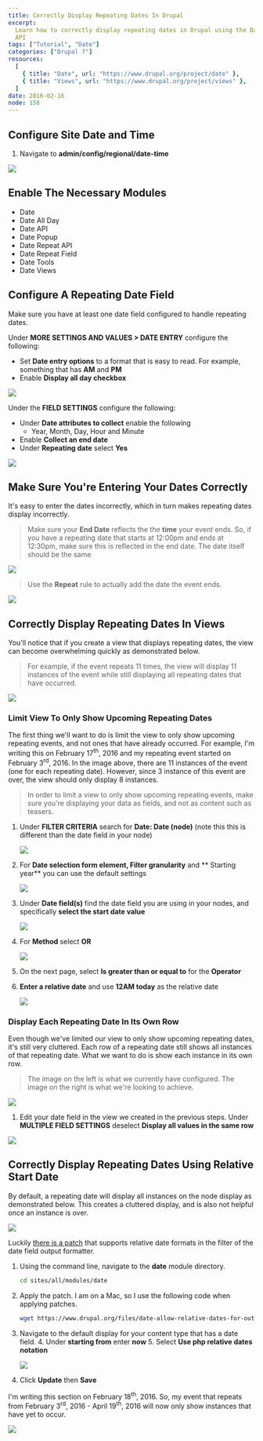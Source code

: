 ```yaml
---
title: Correctly Display Repeating Dates In Drupal
excerpt:
  Learn how to correctly display repeating dates in Drupal using the Date Repeat
  API
tags: ["Tutorial", "Date"]
categories: ["Drupal 7"]
resources:
  [
    { title: "Date", url: "https://www.drupal.org/project/date" },
    { title: "Views", url: "https://www.drupal.org/project/views" },
  ]
date: 2016-02-16
node: 158
---
```


## Configure Site Date and Time

1. Navigate to **admin/config/regional/date-time**

![](/assets/images/posts/correctly-display-repeating-dates-drupal/Screen-Shot-2016-02-16-at-6.48.25-AM.png)

## Enable The Necessary Modules

- Date
- Date All Day
- Date API
- Date Popup
- Date Repeat API
- Date Repeat Field
- Date Tools
- Date Views

## Configure A Repeating Date Field

Make sure you have at least one date field configured to handle repeating dates.

Under **MORE SETTINGS AND VALUES \> DATE ENTRY** configure the following:

- Set **Date entry options** to a format that is easy to read. For example, something that has **AM** and **PM**
- Enable **Display all day checkbox**

![](/assets/images/posts/correctly-display-repeating-dates-drupal/Screen-Shot-2016-02-16-at-6.57.42-AM.png)

Under the **FIELD SETTINGS** configure the following:

- Under **Date attributes to collect** enable the following
  - Year, Month, Day, Hour and Minute
- Enable **Collect an end date**
- Under **Repeating date** select **Yes**

![](/assets/images/posts/correctly-display-repeating-dates-drupal/Screen-Shot-2016-02-16-at-6.52.03-AM.png)

## Make Sure You're Entering Your Dates Correctly

It's easy to enter the dates incorrectly, which in turn makes repeating dates display incorrectly.

> Make sure your **End Date** reflects the the **time** your event ends. So, if you have a repeating date that starts at 12:00pm and ends at 12:30pm, make sure this is reflected in the end date. The date itself should be the same

![](/assets/images/posts/correctly-display-repeating-dates-drupal/Screen-Shot-2016-02-17-at-7.36.29-AM.png)

> Use the **Repeat** rule to actually add the date the event ends.

![](/assets/images/posts/correctly-display-repeating-dates-drupal/Screen-Shot-2016-02-16-at-7.02.42-AM.png)

## Correctly Display Repeating Dates In Views

You'll notice that if you create a view that displays repeating dates, the view can become overwhelming quickly as demonstrated below.

> For example, if the event repeats 11 times, the view will display 11 instances of the event while still displaying all repeating dates that have occurred.

![](/assets/images/posts/correctly-display-repeating-dates-drupal/Screen-Shot-2016-02-17-at-7.36.58-AM.png)

### Limit View To Only Show Upcoming Repeating Dates

The first thing we'll want to do is limit the view to only show upcoming repeating events, and not ones that have already occurred. For example, I'm writing this on February 17<sup>th</sup>, 2016 and my repeating event started on February 3<sup>rd</sup>, 2016. In the image above, there are 11 instances of the event (one for each repeating date). However, since 3 instance of this event are over, the view should only display 8 instances.

> In order to limit a view to only show upcoming repeating events, make sure you're displaying your data as fields, and not as content such as teasers.

1. Under **FILTER CRITERIA** search for **Date: Date (node)** (note this this is different than the date field in your node)

   ![](/assets/images/posts/correctly-display-repeating-dates-drupal/Screen-Shot-2016-02-17-at-7.44.02-AM.png)

2. For **Date selection form element, Filter granularity** and ** Starting year** you can use the default settings

   ![](/assets/images/posts/correctly-display-repeating-dates-drupal/Screen-Shot-2016-02-17-at-7.44.47-AM.png)

3. Under **Date field(s)** find the date field you are using in your nodes, and specifically **select the start date value**

   ![](/assets/images/posts/correctly-display-repeating-dates-drupal/Screen-Shot-2016-02-17-at-7.45.56-AM.png)

4. For **Method** select **OR**

   ![](/assets/images/posts/correctly-display-repeating-dates-drupal/Screen-Shot-2016-02-17-at-7.47.18-AM.png)

5. On the next page, select **Is greater than or equal to** for the **Operator**
6. **Enter a relative date** and use **12AM today** as the relative date

   ![](/assets/images/posts/correctly-display-repeating-dates-drupal/Screen-Shot-2016-02-17-at-7.47.51-AM.png)

### Display Each Repeating Date In Its Own Row

Even though we've limited our view to only show upcoming repeating dates, it's still very cluttered. Each row of a repeating date still shows all instances of that repeating date. What we want to do is show each instance in its own row.

> The image on the left is what we currently have configured. The image on the right is what we're looking to achieve.

![](/assets/images/posts/correctly-display-repeating-dates-drupal/date.jpg)

1. Edit your date field in the view we created in the previous steps. Under **MULTIPLE FIELD SETTINGS** deselect **Display all values in the same row**

![](/assets/images/posts/correctly-display-repeating-dates-drupal/Screen-Shot-2016-02-18-at-6.11.56-AM.png)

## Correctly Display Repeating Dates Using Relative Start Date

By default, a repeating date will display all instances on the node display as demonstrated below. This creates a cluttered display, and is also not helpful once an instance is over.

![](/assets/images/posts/correctly-display-repeating-dates-drupal/Screen-Shot-2016-02-17-at-7.36.48-AM.png)

Luckily [there is a patch](https://www.drupal.org/files/date-allow-relative-dates-for-output-filter.patch) that supports relative date formats in the filter of the date field output formatter.

1. Using the command line, navigate to the **date** module directory.

   ```sh
   cd sites/all/modules/date
   ```

2. Apply the patch. I am on a Mac, so I use the following code when applying patches.

   ```sh
   wget https://www.drupal.org/files/date-allow-relative-dates-for-output-filter.patchpatch -p1 < date-allow-relative-dates-for-output-filter.patchrm date-allow-relative-dates-for-output-filter.patch
   ```

3. Navigate to the default display for your content type that has a date field. 4. Under **starting from** enter **now** 5. Select **Use php relative dates notation**

   ![](/assets/images/posts/correctly-display-repeating-dates-drupal/Screen-Shot-2016-02-19-at-1.34.35-PM.png)

4. Click **Update** then **Save**

I'm writing this section on February 18<sup>th</sup>, 2016. So, my event that repeats from February 3<sup>rd</sup>, 2016 - April 19<sup>th</sup>, 2016 will now only show instances that have yet to occur.

![](/assets/images/posts/correctly-display-repeating-dates-drupal/Screen-Shot-2016-02-19-at-1.35.05-PM.png)
